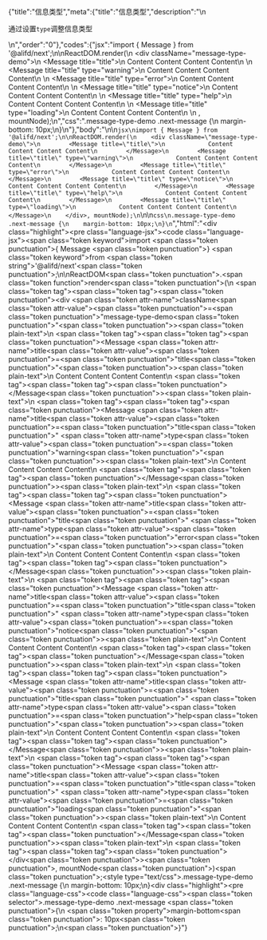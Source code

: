 {"title":"信息类型","meta":{"title":"信息类型","description":"\n<p>通过设置<code>type</code>调整信息类型</p>\n","order":"0"},"codes":{"jsx":"import { Message } from '@alifd/next';\n\nReactDOM.render(\n    <div className=\"message-type-demo\">\n        <Message title=\"title\">\n            Content Content Content Content\n        </Message>\n        <Message title=\"title\" type=\"warning\">\n            Content Content Content Content\n        </Message>\n        <Message title=\"title\" type=\"error\">\n            Content Content Content Content\n        </Message>\n        <Message title=\"title\" type=\"notice\">\n            Content Content Content Content\n        </Message>\n        <Message title=\"title\" type=\"help\">\n            Content Content Content Content\n        </Message>\n        <Message title=\"title\" type=\"loading\">\n            Content Content Content Content\n        </Message>\n    </div>, mountNode);\n","css":".message-type-demo .next-message {\n    margin-bottom: 10px;\n}\n"},"body":"\n\n````jsx\nimport { Message } from '@alifd/next';\n\nReactDOM.render(\n    <div className=\"message-type-demo\">\n        <Message title=\"title\">\n            Content Content Content Content\n        </Message>\n        <Message title=\"title\" type=\"warning\">\n            Content Content Content Content\n        </Message>\n        <Message title=\"title\" type=\"error\">\n            Content Content Content Content\n        </Message>\n        <Message title=\"title\" type=\"notice\">\n            Content Content Content Content\n        </Message>\n        <Message title=\"title\" type=\"help\">\n            Content Content Content Content\n        </Message>\n        <Message title=\"title\" type=\"loading\">\n            Content Content Content Content\n        </Message>\n    </div>, mountNode);\n````\n\n````css\n.message-type-demo .next-message {\n    margin-bottom: 10px;\n}\n````","html":"<script>(function(){\"use strict\";\n\nvar _next = require(\"@alifd/next\");\n\nReactDOM.render(React.createElement(\n    \"div\",\n    { className: \"message-type-demo\" },\n    React.createElement(\n        _next.Message,\n        { title: \"title\" },\n        \"Content Content Content Content\"\n    ),\n    React.createElement(\n        _next.Message,\n        { title: \"title\", type: \"warning\" },\n        \"Content Content Content Content\"\n    ),\n    React.createElement(\n        _next.Message,\n        { title: \"title\", type: \"error\" },\n        \"Content Content Content Content\"\n    ),\n    React.createElement(\n        _next.Message,\n        { title: \"title\", type: \"notice\" },\n        \"Content Content Content Content\"\n    ),\n    React.createElement(\n        _next.Message,\n        { title: \"title\", type: \"help\" },\n        \"Content Content Content Content\"\n    ),\n    React.createElement(\n        _next.Message,\n        { title: \"title\", type: \"loading\" },\n        \"Content Content Content Content\"\n    )\n), mountNode);})()</script><div class=\"highlight\"><pre class=\"language-jsx\"><code class=\"language-jsx\"><span class=\"token keyword\">import</span> <span class=\"token punctuation\">{</span> Message <span class=\"token punctuation\">}</span> <span class=\"token keyword\">from</span> <span class=\"token string\">'@alifd/next'</span><span class=\"token punctuation\">;</span>\n\nReactDOM<span class=\"token punctuation\">.</span><span class=\"token function\">render</span><span class=\"token punctuation\">(</span>\n    <span class=\"token tag\"><span class=\"token tag\"><span class=\"token punctuation\">&lt;</span>div</span> <span class=\"token attr-name\">className</span><span class=\"token attr-value\"><span class=\"token punctuation\">=</span><span class=\"token punctuation\">\"</span>message-type-demo<span class=\"token punctuation\">\"</span></span><span class=\"token punctuation\">></span></span><span class=\"token plain-text\">\n        </span><span class=\"token tag\"><span class=\"token tag\"><span class=\"token punctuation\">&lt;</span>Message</span> <span class=\"token attr-name\">title</span><span class=\"token attr-value\"><span class=\"token punctuation\">=</span><span class=\"token punctuation\">\"</span>title<span class=\"token punctuation\">\"</span></span><span class=\"token punctuation\">></span></span><span class=\"token plain-text\">\n            Content Content Content Content\n        </span><span class=\"token tag\"><span class=\"token tag\"><span class=\"token punctuation\">&lt;/</span>Message</span><span class=\"token punctuation\">></span></span><span class=\"token plain-text\">\n        </span><span class=\"token tag\"><span class=\"token tag\"><span class=\"token punctuation\">&lt;</span>Message</span> <span class=\"token attr-name\">title</span><span class=\"token attr-value\"><span class=\"token punctuation\">=</span><span class=\"token punctuation\">\"</span>title<span class=\"token punctuation\">\"</span></span> <span class=\"token attr-name\">type</span><span class=\"token attr-value\"><span class=\"token punctuation\">=</span><span class=\"token punctuation\">\"</span>warning<span class=\"token punctuation\">\"</span></span><span class=\"token punctuation\">></span></span><span class=\"token plain-text\">\n            Content Content Content Content\n        </span><span class=\"token tag\"><span class=\"token tag\"><span class=\"token punctuation\">&lt;/</span>Message</span><span class=\"token punctuation\">></span></span><span class=\"token plain-text\">\n        </span><span class=\"token tag\"><span class=\"token tag\"><span class=\"token punctuation\">&lt;</span>Message</span> <span class=\"token attr-name\">title</span><span class=\"token attr-value\"><span class=\"token punctuation\">=</span><span class=\"token punctuation\">\"</span>title<span class=\"token punctuation\">\"</span></span> <span class=\"token attr-name\">type</span><span class=\"token attr-value\"><span class=\"token punctuation\">=</span><span class=\"token punctuation\">\"</span>error<span class=\"token punctuation\">\"</span></span><span class=\"token punctuation\">></span></span><span class=\"token plain-text\">\n            Content Content Content Content\n        </span><span class=\"token tag\"><span class=\"token tag\"><span class=\"token punctuation\">&lt;/</span>Message</span><span class=\"token punctuation\">></span></span><span class=\"token plain-text\">\n        </span><span class=\"token tag\"><span class=\"token tag\"><span class=\"token punctuation\">&lt;</span>Message</span> <span class=\"token attr-name\">title</span><span class=\"token attr-value\"><span class=\"token punctuation\">=</span><span class=\"token punctuation\">\"</span>title<span class=\"token punctuation\">\"</span></span> <span class=\"token attr-name\">type</span><span class=\"token attr-value\"><span class=\"token punctuation\">=</span><span class=\"token punctuation\">\"</span>notice<span class=\"token punctuation\">\"</span></span><span class=\"token punctuation\">></span></span><span class=\"token plain-text\">\n            Content Content Content Content\n        </span><span class=\"token tag\"><span class=\"token tag\"><span class=\"token punctuation\">&lt;/</span>Message</span><span class=\"token punctuation\">></span></span><span class=\"token plain-text\">\n        </span><span class=\"token tag\"><span class=\"token tag\"><span class=\"token punctuation\">&lt;</span>Message</span> <span class=\"token attr-name\">title</span><span class=\"token attr-value\"><span class=\"token punctuation\">=</span><span class=\"token punctuation\">\"</span>title<span class=\"token punctuation\">\"</span></span> <span class=\"token attr-name\">type</span><span class=\"token attr-value\"><span class=\"token punctuation\">=</span><span class=\"token punctuation\">\"</span>help<span class=\"token punctuation\">\"</span></span><span class=\"token punctuation\">></span></span><span class=\"token plain-text\">\n            Content Content Content Content\n        </span><span class=\"token tag\"><span class=\"token tag\"><span class=\"token punctuation\">&lt;/</span>Message</span><span class=\"token punctuation\">></span></span><span class=\"token plain-text\">\n        </span><span class=\"token tag\"><span class=\"token tag\"><span class=\"token punctuation\">&lt;</span>Message</span> <span class=\"token attr-name\">title</span><span class=\"token attr-value\"><span class=\"token punctuation\">=</span><span class=\"token punctuation\">\"</span>title<span class=\"token punctuation\">\"</span></span> <span class=\"token attr-name\">type</span><span class=\"token attr-value\"><span class=\"token punctuation\">=</span><span class=\"token punctuation\">\"</span>loading<span class=\"token punctuation\">\"</span></span><span class=\"token punctuation\">></span></span><span class=\"token plain-text\">\n            Content Content Content Content\n        </span><span class=\"token tag\"><span class=\"token tag\"><span class=\"token punctuation\">&lt;/</span>Message</span><span class=\"token punctuation\">></span></span><span class=\"token plain-text\">\n    </span><span class=\"token tag\"><span class=\"token tag\"><span class=\"token punctuation\">&lt;/</span>div</span><span class=\"token punctuation\">></span></span><span class=\"token punctuation\">,</span> mountNode<span class=\"token punctuation\">)</span><span class=\"token punctuation\">;</span></code></pre></div><style type=\"text/css\">.message-type-demo .next-message {\n    margin-bottom: 10px;\n}</style><div class=\"highlight\"><pre class=\"language-css\"><code class=\"language-css\"><span class=\"token selector\">.message-type-demo .next-message</span> <span class=\"token punctuation\">{</span>\n    <span class=\"token property\">margin-bottom</span><span class=\"token punctuation\">:</span> 10px<span class=\"token punctuation\">;</span>\n<span class=\"token punctuation\">}</span></code></pre></div>"}